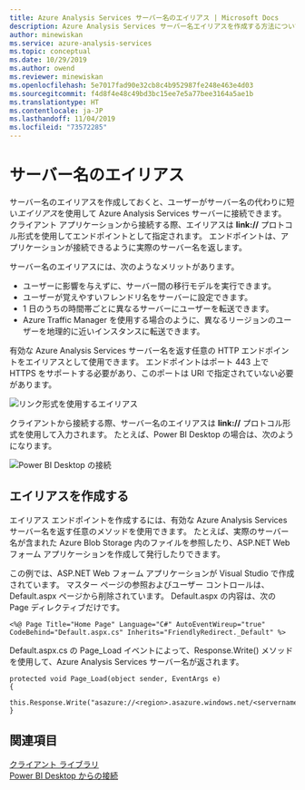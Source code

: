 ```yaml
---
title: Azure Analysis Services サーバー名のエイリアス | Microsoft Docs
description: Azure Analysis Services サーバー名エイリアスを作成する方法について説明します。 ユーザーはサーバー名ではなく、短いエイリアス名でサーバーに接続できるようになります。
author: minewiskan
ms.service: azure-analysis-services
ms.topic: conceptual
ms.date: 10/29/2019
ms.author: owend
ms.reviewer: minewiskan
ms.openlocfilehash: 5e7017fad90e32cb8c4b952987fe248e463e4d03
ms.sourcegitcommit: f4d8f4e48c49bd3bc15ee7e5a77bee3164a5ae1b
ms.translationtype: HT
ms.contentlocale: ja-JP
ms.lasthandoff: 11/04/2019
ms.locfileid: "73572285"
---
```

# <a name="alias-server-names"></a>サーバー名のエイリアス

サーバー名のエイリアスを作成しておくと、ユーザーがサーバー名の代わりに短い*エイリアス*を使用して Azure Analysis Services サーバーに接続できます。 クライアント アプリケーションから接続する際、エイリアスは **link://** プロトコル形式を使用してエンドポイントとして指定されます。 エンドポイントは、アプリケーションが接続できるように実際のサーバー名を返します。

サーバー名のエイリアスには、次のようなメリットがあります。

- ユーザーに影響を与えずに、サーバー間の移行モデルを実行できます。 
- ユーザーが覚えやすいフレンドリ名をサーバーに設定できます。 
- 1 日のうちの時間帯ごとに異なるサーバーにユーザーを転送できます。 
- Azure Traffic Manager を使用する場合のように、異なるリージョンのユーザーを地理的に近いインスタンスに転送できます。 

有効な Azure Analysis Services サーバー名を返す任意の HTTP エンドポイントをエイリアスとして使用できます。 エンドポイントはポート 443 上で HTTPS をサポートする必要があり、このポートは URI で指定されていない必要があります。

![リンク形式を使用するエイリアス](media/analysis-services-alias/aas-alias-browser.png)

クライアントから接続する際、サーバー名のエイリアスは **link://** プロトコル形式を使用して入力されます。 たとえば、Power BI Desktop の場合は、次のようになります。

![Power BI Desktop の接続](media/analysis-services-alias/aas-alias-connect-pbid.png)

## <a name="create-an-alias"></a>エイリアスを作成する

エイリアス エンドポイントを作成するには、有効な Azure Analysis Services サーバー名を返す任意のメソッドを使用できます。 たとえば、実際のサーバー名が含まれた Azure Blob Storage 内のファイルを参照したり、ASP.NET Web フォーム アプリケーションを作成して発行したりできます。

この例では、ASP.NET Web フォーム アプリケーションが Visual Studio で作成されています。 マスター ページの参照およびユーザー コントロールは、Default.aspx ページから削除されています。 Default.aspx の内容は、次の Page ディレクティブだけです。

```
<%@ Page Title="Home Page" Language="C#" AutoEventWireup="true" CodeBehind="Default.aspx.cs" Inherits="FriendlyRedirect._Default" %>
```

Default.aspx.cs の Page_Load イベントによって、Response.Write() メソッドを使用して、Azure Analysis Services サーバー名が返されます。

```
protected void Page_Load(object sender, EventArgs e)
{
    this.Response.Write("asazure://<region>.asazure.windows.net/<servername>");
}
```

## <a name="see-also"></a>関連項目

[クライアント ライブラリ](analysis-services-data-providers.md)   
[Power BI Desktop からの接続](analysis-services-connect-pbi.md)
